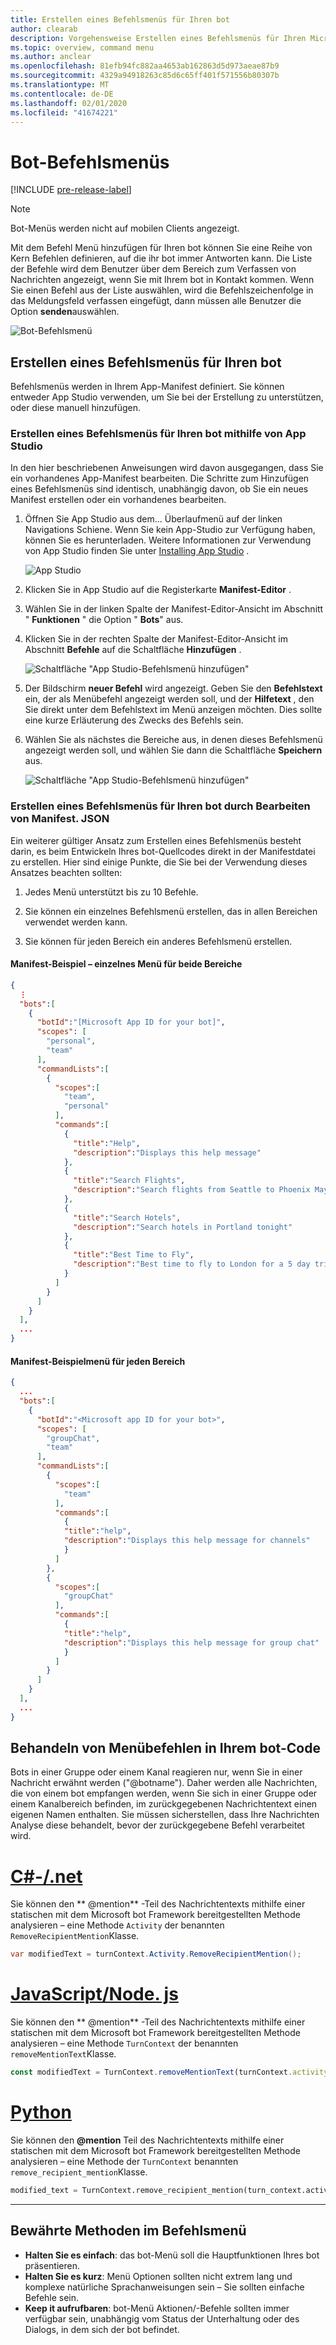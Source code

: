 ```yaml
---
title: Erstellen eines Befehlsmenüs für Ihren bot
author: clearab
description: Vorgehensweise Erstellen eines Befehlsmenüs für Ihren Microsoft Teams-bot
ms.topic: overview, command menu
ms.author: anclear
ms.openlocfilehash: 81efb94fc882aa4653ab162863d5d973aeae87b9
ms.sourcegitcommit: 4329a94918263c85d6c65ff401f571556b80307b
ms.translationtype: MT
ms.contentlocale: de-DE
ms.lasthandoff: 02/01/2020
ms.locfileid: "41674221"
---
```

# <a name="bot-command-menus"></a>Bot-Befehlsmenüs

[!INCLUDE [pre-release-label](~/includes/v4-to-v3-pointer-bots.md)]

> [!Note]
> Bot-Menüs werden nicht auf mobilen Clients angezeigt.

Mit dem Befehl Menü hinzufügen für Ihren bot können Sie eine Reihe von Kern Befehlen definieren, auf die ihr bot immer Antworten kann. Die Liste der Befehle wird dem Benutzer über dem Bereich zum Verfassen von Nachrichten angezeigt, wenn Sie mit Ihrem bot in Kontakt kommen. Wenn Sie einen Befehl aus der Liste auswählen, wird die Befehlszeichenfolge in das Meldungsfeld verfassen eingefügt, dann müssen alle Benutzer die Option **senden**auswählen.

![Bot-Befehlsmenü](./conversations/media/bot-menu-sample.png)

## <a name="create-a-command-menu-for-your-bot"></a>Erstellen eines Befehlsmenüs für Ihren bot

Befehlsmenüs werden in Ihrem App-Manifest definiert. Sie können entweder App Studio verwenden, um Sie bei der Erstellung zu unterstützen, oder diese manuell hinzufügen.

### <a name="creating-a-command-menu-for-your-bot-using-app-studio"></a>Erstellen eines Befehlsmenüs für Ihren bot mithilfe von App Studio

In den hier beschriebenen Anweisungen wird davon ausgegangen, dass Sie ein vorhandenes App-Manifest bearbeiten. Die Schritte zum Hinzufügen eines Befehlsmenüs sind identisch, unabhängig davon, ob Sie ein neues Manifest erstellen oder ein vorhandenes bearbeiten.

1. Öffnen Sie App Studio aus dem... Überlaufmenü auf der linken Navigations Schiene. Wenn Sie kein App-Studio zur Verfügung haben, können Sie es herunterladen. Weitere Informationen zur Verwendung von App Studio finden Sie unter [Installing App Studio](https://aka.ms/teams-app-studio#installing-app-studio) .

    ![App Studio](./conversations/media/AppStudio.png)

2. Klicken Sie in App Studio auf die Registerkarte **Manifest-Editor** .

3. Wählen Sie in der linken Spalte der Manifest-Editor-Ansicht im Abschnitt " **Funktionen** " die Option " **Bots**" aus.

4. Klicken Sie in der rechten Spalte der Manifest-Editor-Ansicht im Abschnitt **Befehle** auf die Schaltfläche **Hinzufügen** .

    ![Schaltfläche "App Studio-Befehlsmenü hinzufügen"](./conversations/media/AppStudio-CommandMenu-Add.png)

5. Der Bildschirm **neuer Befehl** wird angezeigt. Geben Sie den **Befehlstext** ein, der als Menübefehl angezeigt werden soll, und der **Hilfetext** , den Sie direkt unter dem Befehlstext im Menü anzeigen möchten. Dies sollte eine kurze Erläuterung des Zwecks des Befehls sein.

6. Wählen Sie als nächstes die Bereiche aus, in denen dieses Befehlsmenü angezeigt werden soll, und wählen Sie dann die Schaltfläche **Speichern** aus.

    ![Schaltfläche "App Studio-Befehlsmenü hinzufügen"](./conversations/media/AppStudio-NewCommandMenu.png)

### <a name="creating-a-command-menu-for-your-bot-by-editing-manifestjson"></a>Erstellen eines Befehlsmenüs für Ihren bot durch Bearbeiten von **Manifest. JSON**

Ein weiterer gültiger Ansatz zum Erstellen eines Befehlsmenüs besteht darin, es beim Entwickeln Ihres bot-Quellcodes direkt in der Manifestdatei zu erstellen. Hier sind einige Punkte, die Sie bei der Verwendung dieses Ansatzes beachten sollten:

1. Jedes Menü unterstützt bis zu 10 Befehle.

2. Sie können ein einzelnes Befehlsmenü erstellen, das in allen Bereichen verwendet werden kann.

3. Sie können für jeden Bereich ein anderes Befehlsmenü erstellen.

#### <a name="manifest-example---single-menu-for-both-scopes"></a>Manifest-Beispiel – einzelnes Menü für beide Bereiche

```json
{
  ⋮
  "bots":[
    {
      "botId":"[Microsoft App ID for your bot]",
      "scopes": [
        "personal",
        "team"
      ],
      "commandLists":[
        {
          "scopes":[
            "team",
            "personal"
          ],
          "commands":[
            {
              "title":"Help",
              "description":"Displays this help message"
            },
            {
              "title":"Search Flights",
              "description":"Search flights from Seattle to Phoenix May 2-5 departing after 3pm"
            },
            {
              "title":"Search Hotels",
              "description":"Search hotels in Portland tonight"
            },
            {
              "title":"Best Time to Fly",
              "description":"Best time to fly to London for a 5 day trip this summer"
            }
          ]
        }
      ]
    }
  ],
  ...
}
```

#### <a name="manifest-example---menu-for-each-scope"></a>Manifest-Beispielmenü für jeden Bereich

```json
{
  ...
  "bots":[
    {
      "botId":"<Microsoft app ID for your bot>",
      "scopes": [
        "groupChat",
        "team"
      ],
      "commandLists":[
        {
          "scopes":[
            "team"
          ],
          "commands":[
            {
            "title":"help",
            "description":"Displays this help message for channels"
            }
          ]
        },
        {
          "scopes":[
            "groupChat"
          ],
          "commands":[
            {
            "title":"help",
            "description":"Displays this help message for group chat"
            }
          ]
        }
      ]
    }
  ],
  ...
}
```

## <a name="handling-menu-commands-in-your-bot-code"></a>Behandeln von Menübefehlen in Ihrem bot-Code

Bots in einer Gruppe oder einem Kanal reagieren nur, wenn Sie in einer Nachricht erwähnt werden ("@botname"). Daher werden alle Nachrichten, die von einem bot empfangen werden, wenn Sie sich in einer Gruppe oder einem Kanalbereich befinden, im zurückgegebenen Nachrichtentext einen eigenen Namen enthalten. Sie müssen sicherstellen, dass Ihre Nachrichten Analyse diese behandelt, bevor der zurückgegebene Befehl verarbeitet wird.

# <a name="cnettabdotnet"></a>[C#-/.net](#tab/dotnet)

Sie können den ** \@mention** -Teil des Nachrichtentexts mithilfe einer statischen mit dem Microsoft bot Framework bereitgestellten Methode analysieren – eine Methode `Activity` der benannten `RemoveRecipientMention`Klasse.

```csharp
var modifiedText = turnContext.Activity.RemoveRecipientMention();
```

# <a name="javascriptnodejstabjavascript"></a>[JavaScript/Node. js](#tab/javascript)

Sie können den ** \@mention** -Teil des Nachrichtentexts mithilfe einer statischen mit dem Microsoft bot Framework bereitgestellten Methode analysieren – eine Methode `TurnContext` der benannten `removeMentionText`Klasse.

```javascript
const modifiedText = TurnContext.removeMentionText(turnContext.activity, turnContext.activity.recipient.id);
```

# <a name="pythontabpython"></a>[Python](#tab/python)


Sie können den **@mention** Teil des Nachrichtentexts mithilfe einer statischen mit dem Microsoft bot Framework bereitgestellten Methode analysieren – eine Methode der `TurnContext` benannten `remove_recipient_mention`Klasse.

```python
modified_text = TurnContext.remove_recipient_mention(turn_context.activity)
```

* * *

## <a name="command-menu-best-practices"></a>Bewährte Methoden im Befehlsmenü

* **Halten Sie es einfach**: das bot-Menü soll die Hauptfunktionen Ihres bot präsentieren.
* **Halten Sie es kurz**: Menü Optionen sollten nicht extrem lang und komplexe natürliche Sprachanweisungen sein – Sie sollten einfache Befehle sein.
* **Keep it aufrufbaren**: bot-Menü Aktionen/-Befehle sollten immer verfügbar sein, unabhängig vom Status der Unterhaltung oder des Dialogs, in dem sich der bot befindet.
